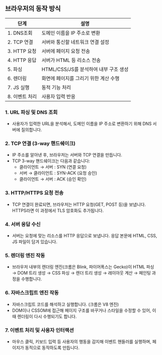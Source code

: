 ## 브라우저의 동작 방식

| 단계         | 설명                                  |
|--------------|---------------------------------------|
| 1. DNS조회   | 도메인 이름을 IP 주소로 변환          |
| 2. TCP 연결  | 서버와 통신할 네트워크 연결 설정      |
| 3. HTTP 요청 | 서버에 페이지 요청 전송               |
| 4. HTTP 응답 | 서버가 HTML 등 리소스 전송            |
| 5. 파싱      | HTML/CSS/JS를 분석하여 내부 구조 생성 |
| 6. 렌더링    | 화면에 페이지를 그리기 위한 계산 수행 |
| 7. JS 실행   | 동적 기능 처리                        |
| 8. 이벤트 처리 | 사용자 입력 반응                    |


### 1. URL 파싱 및 DNS 조회
- 사용자가 입력한 URL을 분석해서, 도메인 이름을 IP 주소로 변환하기 위해 DNS 서버에 질의합니다.

### 2. TCP 연결 (3-way 핸드쉐이크)
- IP 주소를 알아낸 후, 브라우저는 서버와 TCP 연결을 만듭니다.
- TCP 3-way 핸드쉐이크는 다음과 같습니다:
  - 클라이언트 → 서버 : SYN (연결 요청)
  - 서버 → 클라이언트 : SYN-ACK (요청 승인)
  - 클라이언트 → 서버 : ACK (승인 확인)

### 3. HTTP/HTTPS 요청 전송
- TCP 연결이 완료되면, 브라우저는 HTTP 요청(GET, POST 등)을 보냅니다. HTTPS라면 이 과정에서 TLS 암호화도 추가됩니다.

### 4. 서버 응답 수신
- 서버는 요청에 맞는 리소스를 HTTP 응답으로 보냅니다. 응답 본문에 HTML, CSS, JS 파일이 담겨 있습니다.

### 5. 렌더링 엔진 작동
- 브라우저 내부의 렌더링 엔진(크롬은 Blink, 파이어폭스는 Gecko)이 HTML 파싱 → DOM 트리 생성 → CSS 파싱 → 렌더 트리 생성 → 레이아웃 계산 → 페인팅 과정을 수행합니다.

### 6. 자바스크립트 엔진 작동
- 자바스크립트 코드를 해석하고 실행합니다. (크롬은 V8 엔진)
- DOM이나 CSSOM에 접근해 페이지 구조를 바꾸거나 스타일을 수정할 수 있어, 이때 렌더링이 다시 수행되기도 합니다.

### 7. 이벤트 처리 및 사용자 인터랙션
- 마우스 클릭, 키보드 입력 등 사용자의 행동을 감지해 이벤트 핸들러를 실행하며, 페이지가 동적으로 동작하도록 만듭니다.
